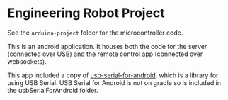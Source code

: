 # Engineering Robot Project

See the `arduino-project` folder for the microcontroller code.

This is an android application.  It houses both the code for the server (connected over USB) and the remote control app (connected over websockets).

This app included a copy of [usb-serial-for-android](https://github.com/mik3y/usb-serial-for-android), which is a library for using USB Serial.  USB Serial for Android is not on gradle so is included in the usbSerialForAndroid folder.
